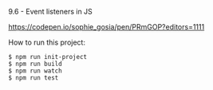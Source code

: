 9.6 - Event listeners in JS

https://codepen.io/sophie_gosia/pen/PRmGOP?editors=1111

How to run this project: 

    $ npm run init-project 
    $ npm run build
    $ npm run watch
    $ npm run test 
